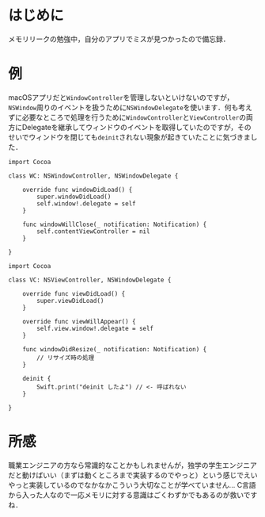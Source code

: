 <!-- title:Swift：一つのオブジェクトに対して複数の場所でdelegate渡すのは危険 -->
# はじめに
メモリリークの勉強中，自分のアプリでミスが見つかったので備忘録．

# 例
macOSアプリだと`WindowController`を管理しないといけないのですが，`NSWindow`周りのイベントを扱うために`NSWindowDelegate`を使います．何も考えずに必要なところで処理を行うために`WindowController`と`ViewController`の両方にDelegateを継承してウィンドウのイベントを取得していたのですが，そのせいでウィンドウを閉じても`deinit`されない現象が起きていたことに気づきました．

```swift:WindowControllerサイド
import Cocoa

class WC: NSWindowController, NSWindowDelegate {

    override func windowDidLoad() {
        super.windowDidLoad()
        self.window!.delegate = self
    }
    
    func windowWillClose(_ notification: Notification) {
        self.contentViewController = nil
    }

}
```

```swift:ViewControllerサイド
import Cocoa

class VC: NSViewController, NSWindowDelegate {

    override func viewDidLoad() {
        super.viewDidLoad()
    }

    override func viewWillAppear() {
        self.view.window!.delegate = self
    }

    func windowDidResize(_ notification: Notification) {
        // リサイズ時の処理
    } 

    deinit {
        Swift.print("deinit したよ") // <- 呼ばれない
    }

}
```

# 所感
職業エンジニアの方なら常識的なことかもしれませんが，独学の学生エンジニアだと動けばいい（まずは動くところまで実装するのでやっと）という感じでえいやっと実装しているのでなかなかこういう大切なことが学べていません...
C言語から入った人なので一応メモリに対する意識はごくわずかでもあるのが救いですね．

